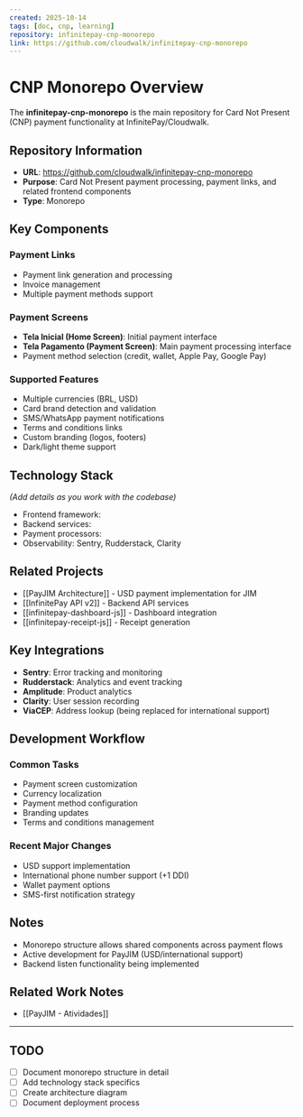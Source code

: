 ```yaml
---
created: 2025-10-14
tags: [doc, cnp, learning]
repository: infinitepay-cnp-monorepo
link: https://github.com/cloudwalk/infinitepay-cnp-monorepo
---
```


# CNP Monorepo Overview

The **infinitepay-cnp-monorepo** is the main repository for Card Not Present (CNP) payment functionality at InfinitePay/Cloudwalk.

## Repository Information

- **URL**: https://github.com/cloudwalk/infinitepay-cnp-monorepo
- **Purpose**: Card Not Present payment processing, payment links, and related frontend components
- **Type**: Monorepo

## Key Components

### Payment Links
- Payment link generation and processing
- Invoice management
- Multiple payment methods support

### Payment Screens
- **Tela Inicial (Home Screen)**: Initial payment interface
- **Tela Pagamento (Payment Screen)**: Main payment processing interface
- Payment method selection (credit, wallet, Apple Pay, Google Pay)

### Supported Features
- Multiple currencies (BRL, USD)
- Card brand detection and validation
- SMS/WhatsApp payment notifications
- Terms and conditions links
- Custom branding (logos, footers)
- Dark/light theme support

## Technology Stack

_(Add details as you work with the codebase)_

- Frontend framework:
- Backend services:
- Payment processors:
- Observability: Sentry, Rudderstack, Clarity

## Related Projects

- [[PayJIM Architecture]] - USD payment implementation for JIM
- [[InfinitePay API v2]] - Backend API services
- [[infinitepay-dashboard-js]] - Dashboard integration
- [[infinitepay-receipt-js]] - Receipt generation

## Key Integrations

- **Sentry**: Error tracking and monitoring
- **Rudderstack**: Analytics and event tracking
- **Amplitude**: Product analytics
- **Clarity**: User session recording
- **ViaCEP**: Address lookup (being replaced for international support)

## Development Workflow

### Common Tasks
- Payment screen customization
- Currency localization
- Payment method configuration
- Branding updates
- Terms and conditions management

### Recent Major Changes
- USD support implementation
- International phone number support (+1 DDI)
- Wallet payment options
- SMS-first notification strategy

## Notes

- Monorepo structure allows shared components across payment flows
- Active development for PayJIM (USD/international support)
- Backend listen functionality being implemented

## Related Work Notes

- [[PayJIM - Atividades]]

---

## TODO
- [ ] Document monorepo structure in detail
- [ ] Add technology stack specifics
- [ ] Create architecture diagram
- [ ] Document deployment process
